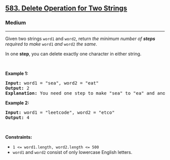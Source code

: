 <h2><a href="https://leetcode.com/problems/delete-operation-for-two-strings/">583. Delete Operation for Two Strings</a></h2><h3>Medium</h3><hr><div style="user-select: auto;"><p style="user-select: auto;">Given two strings <code style="user-select: auto;">word1</code> and <code style="user-select: auto;">word2</code>, return <em style="user-select: auto;">the minimum number of <strong style="user-select: auto;">steps</strong> required to make</em> <code style="user-select: auto;">word1</code> <em style="user-select: auto;">and</em> <code style="user-select: auto;">word2</code> <em style="user-select: auto;">the same</em>.</p>

<p style="user-select: auto;">In one <strong style="user-select: auto;">step</strong>, you can delete exactly one character in either string.</p>

<p style="user-select: auto;">&nbsp;</p>
<p style="user-select: auto;"><strong class="example" style="user-select: auto;">Example 1:</strong></p>

<pre style="user-select: auto;"><strong style="user-select: auto;">Input:</strong> word1 = "sea", word2 = "eat"
<strong style="user-select: auto;">Output:</strong> 2
<strong style="user-select: auto;">Explanation:</strong> You need one step to make "sea" to "ea" and another step to make "eat" to "ea".
</pre>

<p style="user-select: auto;"><strong class="example" style="user-select: auto;">Example 2:</strong></p>

<pre style="user-select: auto;"><strong style="user-select: auto;">Input:</strong> word1 = "leetcode", word2 = "etco"
<strong style="user-select: auto;">Output:</strong> 4
</pre>

<p style="user-select: auto;">&nbsp;</p>
<p style="user-select: auto;"><strong style="user-select: auto;">Constraints:</strong></p>

<ul style="user-select: auto;">
	<li style="user-select: auto;"><code style="user-select: auto;">1 &lt;= word1.length, word2.length &lt;= 500</code></li>
	<li style="user-select: auto;"><code style="user-select: auto;">word1</code> and <code style="user-select: auto;">word2</code> consist of only lowercase English letters.</li>
</ul>
</div>